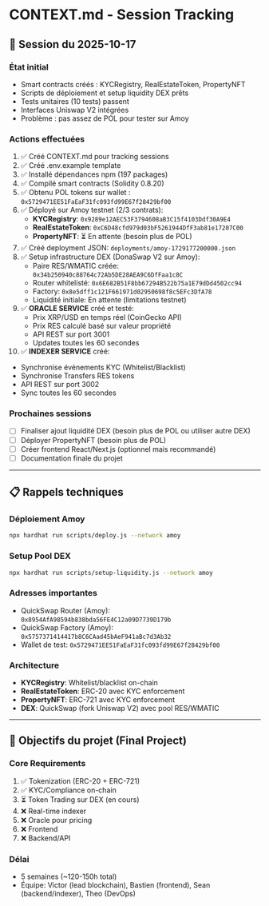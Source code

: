 # CONTEXT.md - Session Tracking

## 📅 Session du 2025-10-17

### État initial
- Smart contracts créés : KYCRegistry, RealEstateToken, PropertyNFT
- Scripts de déploiement et setup liquidity DEX prêts
- Tests unitaires (10 tests) passent
- Interfaces Uniswap V2 intégrées
- Problème : pas assez de POL pour tester sur Amoy

### Actions effectuées
1. ✅ Créé CONTEXT.md pour tracking sessions
2. ✅ Créé .env.example template
3. ✅ Installé dépendances npm (197 packages)
4. ✅ Compilé smart contracts (Solidity 0.8.20)
5. ✅ Obtenu POL tokens sur wallet : `0x5729471EE51FaEaF31fc093fd99E67f28429bf00`
6. ✅ Déployé sur Amoy testnet (2/3 contrats):
   - **KYCRegistry**: `0x9289e12AEC53F3794608aB3C15f4103Ddf30A9E4`
   - **RealEstateToken**: `0xC6D48cfd979d03bF5261944DfF3ab81e17207C00`
   - **PropertyNFT**: ⏳ En attente (besoin plus de POL)
7. ✅ Créé deployment JSON: `deployments/amoy-1729177200000.json`
8. ✅ Setup infrastructure DEX (DonaSwap V2 sur Amoy):
   - Paire RES/WMATIC créée: `0x34b250940c88764c72Ab5DE28AEA9C6DfFaa1c8C`
   - Router whitelisté: `0x6E682B51F8bb67294B522b75a1E79dDd4502cc94`
   - Factory: `0x8e5dff1c121F661971d02950698f8c5EFc3DfA78`
   - Liquidité initiale: En attente (limitations testnet)
9. ✅ **ORACLE SERVICE** créé et testé:
   - Prix XRP/USD en temps réel (CoinGecko API)
   - Prix RES calculé basé sur valeur propriété
   - API REST sur port 3001
   - Updates toutes les 60 secondes
10. ✅ **INDEXER SERVICE** créé:
   - Synchronise événements KYC (Whitelist/Blacklist)
   - Synchronise Transfers RES tokens
   - API REST sur port 3002
   - Sync toutes les 60 secondes

### Prochaines sessions
- [ ] Finaliser ajout liquidité DEX (besoin plus de POL ou utiliser autre DEX)
- [ ] Déployer PropertyNFT (besoin plus de POL)
- [ ] Créer frontend React/Next.js (optionnel mais recommandé)
- [ ] Documentation finale du projet

---

## 📋 Rappels techniques

### Déploiement Amoy
```bash
npx hardhat run scripts/deploy.js --network amoy
```

### Setup Pool DEX
```bash
npx hardhat run scripts/setup-liquidity.js --network amoy
```

### Adresses importantes
- QuickSwap Router (Amoy): `0x8954AfA98594b838bda56FE4C12a09D7739D179b`
- QuickSwap Factory (Amoy): `0x5757371414417b8C6CAad45bAeF941aBc7d3Ab32`
- Wallet de test: `0x5729471EE51FaEaF31fc093fd99E67f28429bf00`

### Architecture
- **KYCRegistry**: Whitelist/blacklist on-chain
- **RealEstateToken**: ERC-20 avec KYC enforcement
- **PropertyNFT**: ERC-721 avec KYC enforcement
- **DEX**: QuickSwap (fork Uniswap V2) avec pool RES/WMATIC

---

## 🎯 Objectifs du projet (Final Project)

### Core Requirements
1. ✅ Tokenization (ERC-20 + ERC-721)
2. ✅ KYC/Compliance on-chain
3. ⏳ Token Trading sur DEX (en cours)
4. ❌ Real-time indexer
5. ❌ Oracle pour pricing
6. ❌ Frontend
7. ❌ Backend/API

### Délai
- 5 semaines (~120-150h total)
- Équipe: Victor (lead blockchain), Bastien (frontend), Sean (backend/indexer), Theo (DevOps)
